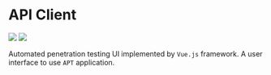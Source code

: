# API Client

![](https://img.shields.io/badge/framework-Vue.js-darkgreen)
![](https://img.shields.io/badge/version-v0.0.1-red)

Automated penetration testing UI implemented by ```Vue.js``` framework. A user interface
to use ```APT``` application.
